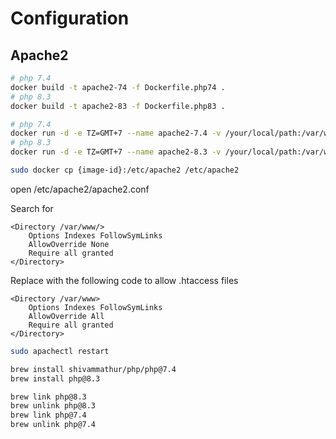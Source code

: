 # Configuration

## Apache2

```bash
# php 7.4
docker build -t apache2-74 -f Dockerfile.php74 .
# php 8.3
docker build -t apache2-83 -f Dockerfile.php83 .
```

```bash
# php 7.4
docker run -d -e TZ=GMT+7 --name apache2-7.4 -v /your/local/path:/var/www/html -v /etc/apache2:/etc/apache2 -p 80:80 apache2-74
# php 8.3
docker run -d -e TZ=GMT+7 --name apache2-8.3 -v /your/local/path:/var/www/html -v /etc/apache2:/etc/apache2 -p 80:80 apache2-83
```

```bash
sudo docker cp {image-id}:/etc/apache2 /etc/apache2
```

open /etc/apache2/apache2.conf

Search for

```
<Directory /var/www/>
	Options Indexes FollowSymLinks
	AllowOverride None
	Require all granted
</Directory>
```

Replace with the following code to allow .htaccess files

```
<Directory /var/www>
	Options Indexes FollowSymLinks
	AllowOverride All
	Require all granted
</Directory>
```

```bash
sudo apachectl restart
```

```bash
brew install shivammathur/php/php@7.4
brew install php@8.3

brew link php@8.3
brew unlink php@8.3
brew link php@7.4
brew unlink php@7.4
```